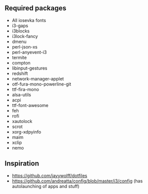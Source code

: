## Required packages

- All iosevka fonts
- i3-gaps
- i3blocks
- i3lock-fancy
- dmenu
- perl-json-xs
- perl-anyevent-i3
- termite
- compton
- libinput-gestures
- redshift
- network-manager-applet
- otf-fura-mono-powerline-git
- ttf-fira-mono
- alsa-utils
- acpi
- ttf-font-awesome
- feh
- rofi
- xautolock
- scrot
- xorg-xdpyinfo
- maim
- xclip
- nemo

## Inspiration

- https://github.com/jayywolff/dotfiles
- https://github.com/andreatta/config/blob/master/i3/config (has autolaunching of apps and stuff)
